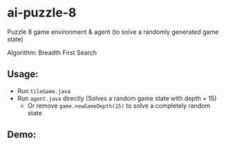 # ai-puzzle-8
Puzzle 8 game environment &amp; agent (to solve a randomly generated game state)

Algorithm: Breadth First Search

## Usage:
- Run `tileGame.java`
- Run `agent.java` directly (Solves a random game state with depth = 15)
  - Or remove `game.newGameDepth(15)` to solve a completely random state

## Demo:
